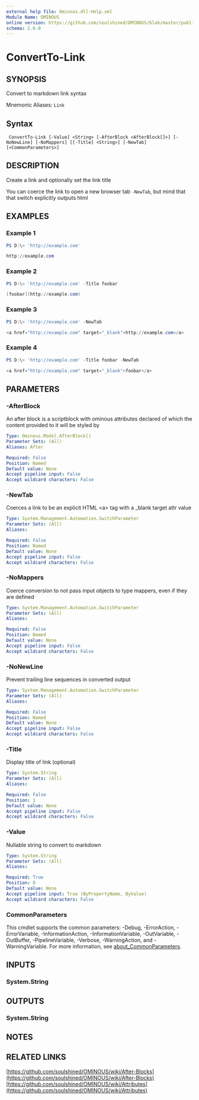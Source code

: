 ```yaml
---
external help file: Ominous.dll-Help.xml
Module Name: OMINOUS
online version: https://github.com/soulshined/OMINOUS/blob/master/publish/generate-docs/cmdlets/ConvertTo-Link.md
schema: 2.0.0
---
```


# ConvertTo-Link

## SYNOPSIS
Convert to markdown link syntax

Mnemonic Aliases: `Link`
## Syntax
```
 ConvertTo-Link [-Value] <String> [-AfterBlock <AfterBlock[]>] [-NoNewLine] [-NoMappers] [[-Title] <String>] [-NewTab] [<CommonParameters>] 
```
## DESCRIPTION
Create a link and optionally set the link title

You can coerce the link to open a new browser tab `-NewTab`, but mind that that switch explicitly outputs html

## EXAMPLES
### Example 1

```powershell
PS D:\> 'http://example.com'

http://example.com
```


### Example 2

```powershell
PS D:\> 'http://example.com' -Title foobar

[foobar](http://example.com)
```


### Example 3

```powershell
PS D:\> 'http://example.com' -NewTab

<a href="http://example.com" target="_blank">http://example.com</a>
```


### Example 4

```powershell
PS D:\> 'http://example.com' -Title foobar -NewTab

<a href="http://example.com" target="_blank">foobar</a>
```



## PARAMETERS

### -AfterBlock
An after block is a scriptblock with ominous attributes declared of which the content provided to it will be styled by

```yaml
Type: Ominous.Model.AfterBlock[]
Parameter Sets: (All)
Aliases: After

Required: False
Position: Named
Default value: None
Accept pipeline input: False
Accept wildcard characters: False
```

### -NewTab
Coerces a link to be an explicit HTML \<a\> tag with a _blank target attr value

```yaml
Type: System.Management.Automation.SwitchParameter
Parameter Sets: (All)
Aliases:

Required: False
Position: Named
Default value: None
Accept pipeline input: False
Accept wildcard characters: False
```

### -NoMappers
Coerce conversion to not pass input objects to type mappers, even if they are defined

```yaml
Type: System.Management.Automation.SwitchParameter
Parameter Sets: (All)
Aliases:

Required: False
Position: Named
Default value: None
Accept pipeline input: False
Accept wildcard characters: False
```

### -NoNewLine
Prevent trailing line sequences in converted output

```yaml
Type: System.Management.Automation.SwitchParameter
Parameter Sets: (All)
Aliases:

Required: False
Position: Named
Default value: None
Accept pipeline input: False
Accept wildcard characters: False
```

### -Title
Display title of link (optional)

```yaml
Type: System.String
Parameter Sets: (All)
Aliases:

Required: False
Position: 1
Default value: None
Accept pipeline input: False
Accept wildcard characters: False
```

### -Value
Nullable string to convert to markdown

```yaml
Type: System.String
Parameter Sets: (All)
Aliases:

Required: True
Position: 0
Default value: None
Accept pipeline input: True (ByPropertyName, ByValue)
Accept wildcard characters: False
```
### CommonParameters
This cmdlet supports the common parameters: -Debug, -ErrorAction, -ErrorVariable, -InformationAction, -InformationVariable, -OutVariable, -OutBuffer, -PipelineVariable, -Verbose, -WarningAction, and -WarningVariable. For more information, see [about_CommonParameters](http://go.microsoft.com/fwlink/?LinkID=113216).

## INPUTS

### System.String

## OUTPUTS

### System.String

## NOTES

## RELATED LINKS

[https://github.com/soulshined/OMINOUS/wiki/After-Blocks](https://github.com/soulshined/OMINOUS/wiki/After-Blocks)
[https://github.com/soulshined/OMINOUS/wiki/Attributes](https://github.com/soulshined/OMINOUS/wiki/Attributes)
